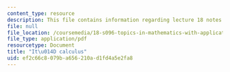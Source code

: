 ```yaml
---
content_type: resource
description: This file contains information regarding lecture 18 notes.
file: null
file_location: /coursemedia/18-s096-topics-in-mathematics-with-applications-in-finance-fall-2013/ef2c66c8079ba656210ad1fd4a5e2fa8_MIT18_S096F13_lecnote18.pdf
file_type: application/pdf
resourcetype: Document
title: "It\u014D calculus"
uid: ef2c66c8-079b-a656-210a-d1fd4a5e2fa8
---
```

